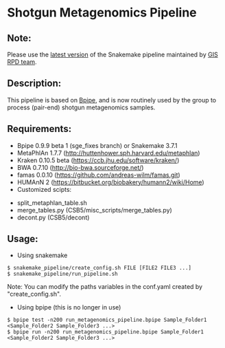 Shotgun Metagenomics Pipeline
============
Note:
------------
Please use the [latest version](https://github.com/gis-rpd/pipelines/tree/2017-06/metagenomics/shotgun-metagenomics) of the Snakemake pipeline maintained by [GIS RPD team](https://github.com/gis-rpd/pipelines).

Description:
------------
This pipeline is based on [Bpipe](https://github.com/ssadedin/bpipe), and is now routinely used by the group to process 
(pair-end) shotgun metagenomics samples.

Requirements:
-----------
 * Bpipe 0.9.9 beta 1 (sge_fixes branch) or Snakemake 3.7.1
 * MetaPhlAn 1.7.7 (http://huttenhower.sph.harvard.edu/metaphlan)
 * Kraken 0.10.5 beta (https://ccb.jhu.edu/software/kraken/)
 * BWA 0.7.10 (http://bio-bwa.sourceforge.net/)
 * famas 0.0.10 (https://github.com/andreas-wilm/famas.git)
 * HUMAnN 2 (https://bitbucket.org/biobakery/humann2/wiki/Home)
 * Customized scipts:
  - split_metaphlan_table.sh
  - merge_tables.py (CSB5/misc_scripts/merge_tables.py)
  - decont.py (CSB5/decont)

Usage:
----------
 * Using snakemake
```
$ snakemake_pipeline/create_config.sh FILE [FILE2 FILE3 ...]
$ snakemake_pipeline/run_pipeline.sh 
```
Note: You can modify the paths variables in the conf.yaml created by "create_config.sh".

 * Using bpipe (this is no longer in use)
```
$ bpipe test -n200 run_metagenomics_pipeline.bpipe Sample_Folder1 <Sample_Folder2 Sample_Folder3 ...>
$ bpipe run -n200 run_metagenomics_pipeline.bpipe Sample_Folder1 <Sample_Folder2 Sample_Folder3 ...>
```

